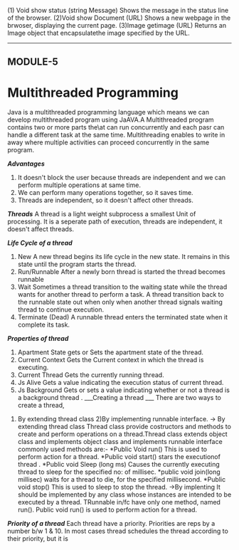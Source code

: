  (1) Void show status (string Message)
Shows the message in the status line of the browser.
(2)Void show Document (URL)
Shows a new webpage in the brwoser, displaying the current page.
(3)Image getimage (URL)
Returns an Image object that encapsulatethe image specified by the URL.


------------------------------

## MODULE-5 ##

# ______Multithreaded Programming______ #

Java is a multithreaded programming language which means we can develop multithreaded program using JaAVA.A Multithreaded program contains two or more parts the\at can run concurrently and each pasr can handle a different task at the same time. Multithreading enables to write in away where multiple activities can proceed concurrently in the same program.

___Advantages___
1. It doesn't block the user because threads are independent and we can perform multiple operations at same time.
2. We can perform many operations together, so it saves time.
3. Threads are independent, so it doesn't affect other threads.

___Threads___
A thread is a light weight subprocess a smallest Unit of processing. It is a seperate path of execution, threads are independent, it doesn't affect threads.

___Life Cycle of a thread___
1. New
A new thread begins its life cycle in the new state. It remains in this state until the program starts the thread.
2. Run/Runnable
After a newly born thread is started the thread becomes runnable
3. Wait 
Sometimes a thread transition to the waiting state while the thread wants for another thread to perform a task. A thread transition back to the runnable state out when only when another thread signals waiting thread to continue execution.
4. Terminate (Dead)
A runnable thread enters the terminated state when it complete its task.

___Properties of thread___
1. Apartment State 
gets or Sets the apartment state of the thread.
2. Current Context
Gets the Current context in which the thread is executing.
3. Current Thread
Gets the currently running thread.
4. Js Alive 
Gets a value indicating the execution status of current thread.
5. Js Background
Gets or sets a value indicating whether or not a thread is a background thread .
___Creating a thread ___
There are two ways to create a thread,
1) By extending thread class
2)By implementing runnable interface.
-> By extending thread class
Thread class provide costructors and methods to create and perform operations on a thread.Thread class extends object class and implements object class and implements runnable interface commonly used methods are:-
*Public Void run()
This is used to perform action for a thread.
*Public void start()
stars the executionof thread .
*Public void Sleep (long ms)
Causes the currently executing thread to sleep for the specified no: of millisec.
*public void join(long millisec)
waits for a thread to die, for the specified millisecond.
*Public void stop()
This is used to sleep to stop the thread.
->By implenting
It should be implemented by any class whose instances are intended to be executed by a thread. TRunnable in/fc have only one method, named run().
Public void run() is used to perform action for a thread.

___Priority of a thread___
Each thread have a priority. Priorities are reps by a number b/w 1 & 10. In most cases thread schedules the thread according to their priority, but it is 
